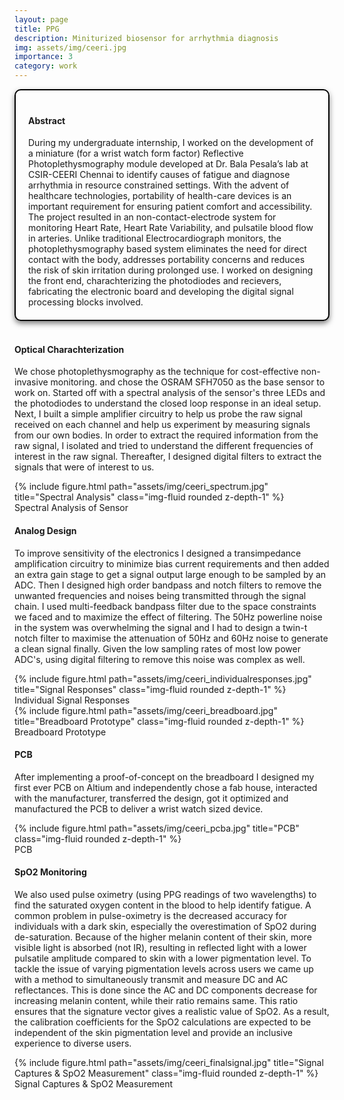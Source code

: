 ```yaml
---
layout: page
title: PPG
description: Miniturized biosensor for arrhythmia diagnosis
img: assets/img/ceeri.jpg
importance: 3
category: work
---
```



<head>
    <meta charset="UTF-8">
    <meta name="viewport" content="width=device-width, initial-scale=1.0">
    <style>
        .info-box {
            border: 2px solid #000000; /* Border color */
            padding: 20px; /* Padding inside the box */
            border-radius: 10px; /* Rounded corners */
            box-shadow: 0 4px 8px rgba(0, 0, 0, 0.5); /* Box shadow for a subtle lift */
            max-width: 800px; /* Maximum width of the box */
            text-align: left;
        }
        .info-box p {
            margin: 0; /* Remove default margin for better spacing */
        }
    </style>
</head>

<div class="info-box">
 <h4><b>Abstract</b></h4>
<p>
During my undergraduate internship, I worked on the development of a miniature (for a wrist watch form factor) Reflective Photoplethysmography module developed at Dr. Bala Pesala’s lab at CSIR-CEERI Chennai to identify causes of fatigue and diagnose arrhythmia in resource constrained settings. With the advent of healthcare technologies, portability of health-care devices is an important requirement for ensuring patient comfort and accessibility. The project resulted in an non-contact-electrode system for monitoring Heart Rate, Heart Rate Variability, and pulsatile blood flow in arteries. Unlike traditional Electrocardiograph monitors, the photoplethysmography based system eliminates the need for direct contact with the body, addresses portability concerns and reduces the risk of skin irritation during prolonged use. I worked on designing the front end, charachterizing the photodiodes and recievers, fabricating the electronic board and developing the digital signal processing blocks involved.
</p></div> 
<br>

<h4>Optical Charachterization</h4>

We chose photoplethysmography as the technique for cost-effective non-invasive monitoring. and chose the OSRAM SFH7050 as the base sensor to work on. Started off with a spectral analysis of the sensor's three LEDs and the photodiodes to understand the closed loop response in an ideal setup. Next, I built a simple amplifier circuitry to help us probe the raw signal received on each channel and help us experiment by measuring signals from our own bodies. In order to extract the required information from the raw signal, I isolated and tried to understand the different frequencies of interest in the raw signal. Thereafter, I designed digital filters to extract the signals that were of interest to us.

<div class="img">
        {% include figure.html path="assets/img/ceeri_spectrum.jpg" title="Spectral Analysis" class="img-fluid rounded z-depth-1" %}
</div>
<div class="caption">
    Spectral Analysis of Sensor
</div>

<h4>Analog Design</h4>

To improve sensitivity of the electronics I designed a transimpedance amplification circuitry to minimize bias current requirements and then added an extra gain stage to get a signal output large enough to be sampled by an ADC. Then I designed high order bandpass and notch filters to remove the unwanted frequencies and noises being transmitted through the signal chain. I used multi-feedback bandpass filter due to the space constraints we faced and to maximize the effect of filtering. The 50Hz powerline noise in the system was overwhelming the signal and I had to design a twin-t notch filter to maximise the attenuation of 50Hz and 60Hz noise to generate a clean signal finally. Given the low sampling rates of most low power ADC's, using digital filtering to remove this noise was complex as well. 

<div class="img">
        {% include figure.html path="assets/img/ceeri_individualresponses.jpg" title="Signal Responses" class="img-fluid rounded z-depth-1" %}
</div>
<div class="caption">
    Individual Signal Responses
</div>

<div class="img">
        {% include figure.html path="assets/img/ceeri_breadboard.jpg" title="Breadboard Prototype" class="img-fluid rounded z-depth-1" %}
</div>
<div class="caption">
    Breadboard Prototype
</div>


<h4>PCB</h4>

After implementing a proof-of-concept on the breadboard I designed my first ever PCB on Altium and independently chose a fab house, interacted with the manufacturer, transferred the design, got it optimized and manufactured the PCB to deliver a wrist watch sized device.

<div class="img">
        {% include figure.html path="assets/img/ceeri_pcba.jpg" title="PCB" class="img-fluid rounded z-depth-1" %}
</div>
<div class="caption">
    PCB
</div>

<h4>SpO2 Monitoring</h4>

We also used pulse oximetry (using PPG readings of two wavelengths) to find the saturated oxygen content in the blood to help identify fatigue. A common problem in pulse-oximetry is the decreased accuracy for individuals with a dark skin, especially the overestimation of SpO2 during de-saturation. Because of the higher melanin content of their skin, more visible light is absorbed (not IR), resulting in reflected light with a lower pulsatile amplitude compared to skin with a lower pigmentation level. To tackle the issue of varying pigmentation levels across users we came up with a method to simultaneously transmit and measure DC and AC reflectances. This is done since the AC and DC components decrease for increasing melanin content, while their ratio remains same. This ratio ensures that the signature vector gives a realistic value of SpO2. As a result, the calibration coefficients for the SpO2 calculations are expected to be independent of the skin pigmentation level and provide an inclusive experience to diverse users.

<div class="img">
        {% include figure.html path="assets/img/ceeri_finalsignal.jpg" title="Signal Captures & SpO2 Measurement" class="img-fluid rounded z-depth-1" %}
</div>
<div class="caption">
    Signal Captures & SpO2 Measurement
</div>